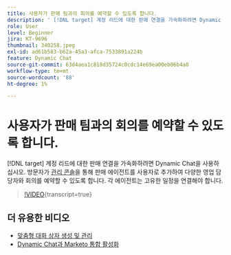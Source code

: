 ```yaml
---
title: 사용자가 판매 팀과의 회의를 예약할 수 있도록 합니다.
description: ' [!DNL target] 계정 리드에 대한 판매 연결을 가속화하려면 Dynamic Chat을 사용하십시오.'
role: User
level: Beginner
jira: KT-9696
thumbnail: 340258.jpeg
exl-id: ad61b583-b62a-45a3-afca-7533891a224b
feature: Dynamic Chat
source-git-commit: 63d4aea1c818d35724c0cdc14e69ea00eb06b4a0
workflow-type: tm+mt
source-wordcount: '88'
ht-degree: 1%

---
```


# 사용자가 판매 팀과의 회의를 예약할 수 있도록 합니다.

[!DNL target] 계정 리드에 대한 판매 연결을 가속화하려면 Dynamic Chat을 사용하십시오. 방문자가 [관리 콘솔](https://adminconsole.adobe.com/)을 통해 판매 에이전트를 사용자로 추가하여 다양한 영업 담당자와 회의를 예약할 수 있도록 합니다. 각 에이전트는 고유한 일정을 연결해야 합니다.

>[!VIDEO](https://video.tv.adobe.com/v/345016/?quality=12&learn=on&captions=kor){transcript=true}

## 더 유용한 비디오

* [맞춤형 대화 상자 생성 및 관리](dialogue-management.md)
* [Dynamic Chat과 Marketo 통합 활성화](marketo-integration.md)
